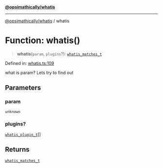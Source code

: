 [**@opsimathically/whatis**](../README.md)

***

[@opsimathically/whatis](../README.md) / whatis

# Function: whatis()

> **whatis**(`param`, `plugins`?): [`whatis_matches_t`](../type-aliases/whatis_matches_t.md)

Defined in: [whatis.ts:109](https://github.com/opsimathically/whatis/blob/978d5157093d9f9ca5fdd621c2f4a02faafb785c/src/whatis.ts#L109)

what is param?  Lets try to find out

## Parameters

### param

`unknown`

### plugins?

[`whatis_plugin_t`](../type-aliases/whatis_plugin_t.md)[]

## Returns

[`whatis_matches_t`](../type-aliases/whatis_matches_t.md)
